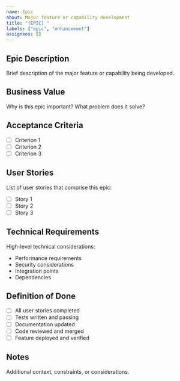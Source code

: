 ```yaml
---
name: Epic
about: Major feature or capability development
title: "[EPIC] "
labels: ["epic", "enhancement"]
assignees: []
---
```


## Epic Description
Brief description of the major feature or capability being developed.

## Business Value
Why is this epic important? What problem does it solve?

## Acceptance Criteria
- [ ] Criterion 1
- [ ] Criterion 2
- [ ] Criterion 3

## User Stories
List of user stories that comprise this epic:
- [ ] Story 1
- [ ] Story 2
- [ ] Story 3

## Technical Requirements
High-level technical considerations:
- Performance requirements
- Security considerations
- Integration points
- Dependencies

## Definition of Done
- [ ] All user stories completed
- [ ] Tests written and passing
- [ ] Documentation updated
- [ ] Code reviewed and merged
- [ ] Feature deployed and verified

## Notes
Additional context, constraints, or considerations.